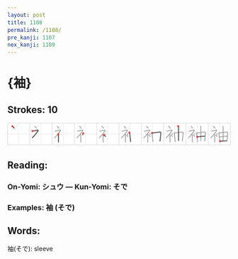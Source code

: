 ```yaml
---
layout: post
title: 1108
permalink: /1108/
pre_kanji: 1107
nex_kanji: 1109
---
```


# {袖}

## Strokes: 10

<div class="stroke"><img src="../images/E8A296.png" /></div>

## Reading:

### On-Yomi: シュウ &mdash; Kun-Yomi: そで

### Examples: 袖 (そで)

## Words:

袖(そで): sleeve
